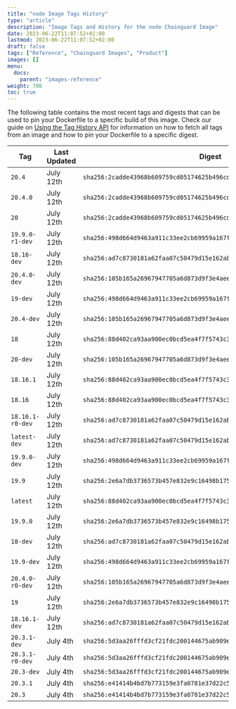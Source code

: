 ```yaml
---
title: "node Image Tags History"
type: "article"
description: "Image Tags and History for the node Chainguard Image"
date: 2023-06-22T11:07:52+02:00
lastmod: 2023-06-22T11:07:52+02:00
draft: false
tags: ["Reference", "Chainguard Images", "Product"]
images: []
menu:
  docs:
    parent: "images-reference"
weight: 700
toc: true
---
```


The following table contains the most recent tags and digests that can be used to pin your Dockerfile to a specific build of this image. Check our guide on [Using the Tag History API](/chainguard/chainguard-images/using-the-tag-history-api/) for information on how to fetch all tags from an image and how to pin your Dockerfile to a specific digest.

| Tag              | Last Updated | Digest                                                                    |
|------------------|--------------|---------------------------------------------------------------------------|
| `20.4`           | July 12th    | `sha256:2cadde43968b609759cd05174625b496cdc3ad0afbd7194eed2bc421eba12280` |
| `20.4.0`         | July 12th    | `sha256:2cadde43968b609759cd05174625b496cdc3ad0afbd7194eed2bc421eba12280` |
| `20`             | July 12th    | `sha256:2cadde43968b609759cd05174625b496cdc3ad0afbd7194eed2bc421eba12280` |
| `19.9.0-r1-dev`  | July 12th    | `sha256:498d664d9463a911c33ee2cb69959a167f1ed2cdf7dfa2b1f982137d250336e5` |
| `18.16-dev`      | July 12th    | `sha256:ad7c8730181a62faa07c50479d15e162abb0eecd01f3e9befe060c8b800fb455` |
| `20.4.0-dev`     | July 12th    | `sha256:105b165a26967947705a6d873d9f3e4aee9e636b3d056d51d3229edb56a0c1c0` |
| `19-dev`         | July 12th    | `sha256:498d664d9463a911c33ee2cb69959a167f1ed2cdf7dfa2b1f982137d250336e5` |
| `20.4-dev`       | July 12th    | `sha256:105b165a26967947705a6d873d9f3e4aee9e636b3d056d51d3229edb56a0c1c0` |
| `18`             | July 12th    | `sha256:88d402ca93aa900ec0bcd5ea4f7f5743c360e7455b20d2e5a0cf6ccd248ca591` |
| `20-dev`         | July 12th    | `sha256:105b165a26967947705a6d873d9f3e4aee9e636b3d056d51d3229edb56a0c1c0` |
| `18.16.1`        | July 12th    | `sha256:88d402ca93aa900ec0bcd5ea4f7f5743c360e7455b20d2e5a0cf6ccd248ca591` |
| `18.16`          | July 12th    | `sha256:88d402ca93aa900ec0bcd5ea4f7f5743c360e7455b20d2e5a0cf6ccd248ca591` |
| `18.16.1-r0-dev` | July 12th    | `sha256:ad7c8730181a62faa07c50479d15e162abb0eecd01f3e9befe060c8b800fb455` |
| `latest-dev`     | July 12th    | `sha256:ad7c8730181a62faa07c50479d15e162abb0eecd01f3e9befe060c8b800fb455` |
| `19.9.0-dev`     | July 12th    | `sha256:498d664d9463a911c33ee2cb69959a167f1ed2cdf7dfa2b1f982137d250336e5` |
| `19.9`           | July 12th    | `sha256:2e6a7db3736573b457e832e9c16498b17549ef5560312fdeb2a520788cf69983` |
| `latest`         | July 12th    | `sha256:88d402ca93aa900ec0bcd5ea4f7f5743c360e7455b20d2e5a0cf6ccd248ca591` |
| `19.9.0`         | July 12th    | `sha256:2e6a7db3736573b457e832e9c16498b17549ef5560312fdeb2a520788cf69983` |
| `18-dev`         | July 12th    | `sha256:ad7c8730181a62faa07c50479d15e162abb0eecd01f3e9befe060c8b800fb455` |
| `19.9-dev`       | July 12th    | `sha256:498d664d9463a911c33ee2cb69959a167f1ed2cdf7dfa2b1f982137d250336e5` |
| `20.4.0-r0-dev`  | July 12th    | `sha256:105b165a26967947705a6d873d9f3e4aee9e636b3d056d51d3229edb56a0c1c0` |
| `19`             | July 12th    | `sha256:2e6a7db3736573b457e832e9c16498b17549ef5560312fdeb2a520788cf69983` |
| `18.16.1-dev`    | July 12th    | `sha256:ad7c8730181a62faa07c50479d15e162abb0eecd01f3e9befe060c8b800fb455` |
| `20.3.1-dev`     | July 4th     | `sha256:5d3aa26fffd3cf21fdc200144675ab909e3a5ffd2b7cad98da6a29694e1568c7` |
| `20.3.1-r0-dev`  | July 4th     | `sha256:5d3aa26fffd3cf21fdc200144675ab909e3a5ffd2b7cad98da6a29694e1568c7` |
| `20.3-dev`       | July 4th     | `sha256:5d3aa26fffd3cf21fdc200144675ab909e3a5ffd2b7cad98da6a29694e1568c7` |
| `20.3.1`         | July 4th     | `sha256:e41414b4bd7b773159e3fa0781e37d22c580fb31bf91c945916db3bf2a6b35a1` |
| `20.3`           | July 4th     | `sha256:e41414b4bd7b773159e3fa0781e37d22c580fb31bf91c945916db3bf2a6b35a1` |
